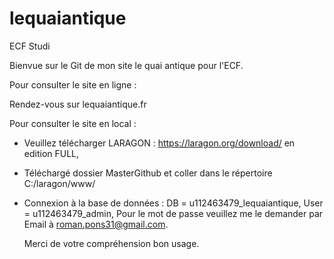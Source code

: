 # lequaiantique
ECF Studi

Bienvue sur le Git de mon site le quai antique pour l'ECF. 

Pour consulter le site en ligne : 

Rendez-vous sur lequaiantique.fr 

Pour consulter le site en local : 

 - Veuillez télécharger LARAGON : https://laragon.org/download/ en edition FULL, 

 - Téléchargé dossier MasterGithub et coller dans le répertoire C:/laragon/www/

 - Connexion à la base de données : DB = u112463479_lequaiantique,  User = u112463479_admin,
   Pour le mot de passe veuillez me le demander par Email à roman.pons31@gmail.com.
    
   Merci de votre compréhension bon usage.
 
